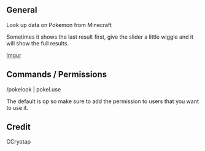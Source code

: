 ## General
Look up data on Pokemon from Minecraft

Sometimes it shows the last result first, give the slider a little wiggle and it will show the full results.

[Imgur](https://i.imgur.com/57c46Ob.png)

## Commands / Permissions
/pokelook | pokel.use

The default is op so make sure to add the permission to users that you want to use it.

## Credit
CCryotap
